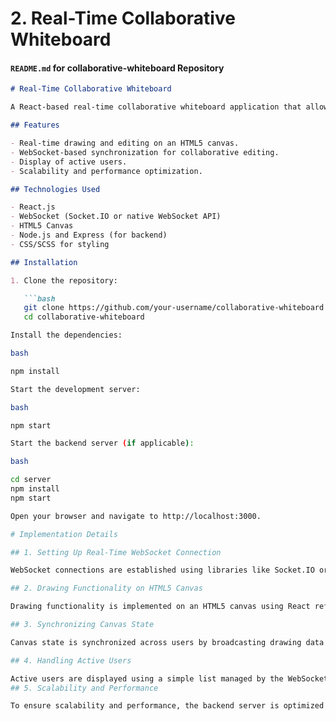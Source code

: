 # **2. Real-Time Collaborative Whiteboard**

#### `README.md` for **collaborative-whiteboard** Repository

```markdown
# Real-Time Collaborative Whiteboard

A React-based real-time collaborative whiteboard application that allows multiple users to draw, edit, and interact simultaneously. The application uses WebSockets for real-time communication and state synchronization across users.

## Features

- Real-time drawing and editing on an HTML5 canvas.
- WebSocket-based synchronization for collaborative editing.
- Display of active users.
- Scalability and performance optimization.

## Technologies Used

- React.js
- WebSocket (Socket.IO or native WebSocket API)
- HTML5 Canvas
- Node.js and Express (for backend)
- CSS/SCSS for styling

## Installation

1. Clone the repository:

   ```bash
   git clone https://github.com/your-username/collaborative-whiteboard.git
   cd collaborative-whiteboard

Install the dependencies:

bash

npm install

Start the development server:

bash

npm start

Start the backend server (if applicable):

bash

cd server
npm install
npm start

Open your browser and navigate to http://localhost:3000.

# Implementation Details

## 1. Setting Up Real-Time WebSocket Connection

WebSocket connections are established using libraries like Socket.IO or the native WebSocket API. The WebSocket connection is initialized in a React component using useEffect to handle real-time communication.

## 2. Drawing Functionality on HTML5 Canvas

Drawing functionality is implemented on an HTML5 canvas using React refs and event listeners for mouse and touch events. The Canvas component manages the drawing context and state.

## 3. Synchronizing Canvas State

Canvas state is synchronized across users by broadcasting drawing data over WebSocket. On receiving data, each client updates its canvas accordingly.

## 4. Handling Active Users

Active users are displayed using a simple list managed by the WebSocket server. The server tracks connected clients and broadcasts updates to all users.
## 5. Scalability and Performance

To ensure scalability and performance, the backend server is optimized for handling concurrent WebSocket connections using clustering techniques or load balancing.
